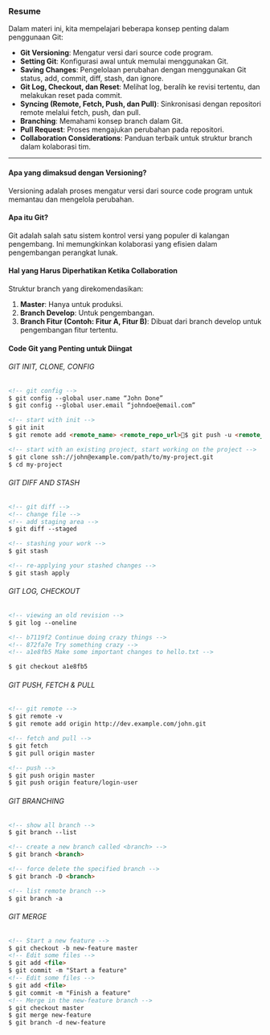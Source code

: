 ### Resume

Dalam materi ini, kita mempelajari beberapa konsep penting dalam penggunaan Git:

- **Git Versioning**: Mengatur versi dari source code program.
- **Setting Git**: Konfigurasi awal untuk memulai menggunakan Git.
- **Saving Changes**: Pengelolaan perubahan dengan menggunakan Git status, add, commit, diff, stash, dan ignore.
- **Git Log, Checkout, dan Reset**: Melihat log, beralih ke revisi tertentu, dan melakukan reset pada commit.
- **Syncing (Remote, Fetch, Push, dan Pull)**: Sinkronisasi dengan repositori remote melalui fetch, push, dan pull.
- **Branching**: Memahami konsep branch dalam Git.
- **Pull Request**: Proses mengajukan perubahan pada repositori.
- **Collaboration Considerations**: Panduan terbaik untuk struktur branch dalam kolaborasi tim.

---

#### Apa yang dimaksud dengan Versioning?

Versioning adalah proses mengatur versi dari source code program untuk memantau dan mengelola perubahan.

#### Apa itu Git?

Git adalah salah satu sistem kontrol versi yang populer di kalangan pengembang. Ini memungkinkan kolaborasi yang efisien dalam pengembangan perangkat lunak.

#### Hal yang Harus Diperhatikan Ketika Collaboration

Struktur branch yang direkomendasikan:

1. **Master**: Hanya untuk produksi.
2. **Branch Develop**: Untuk pengembangan.
3. **Branch Fitur (Contoh: Fitur A, Fitur B)**: Dibuat dari branch develop untuk pengembangan fitur tertentu.

#### Code Git yang Penting untuk Diingat

###### GIT INIT, CLONE, CONFIG

```html
<!-- git config -->
$ git config --global user.name “John Done”
$ git config --global user.email “johndoe@email.com”

<!-- start with init -->
$ git init
$ git remote add <remote_name> <remote_repo_url>$ git push -u <remote_name> <local_branch_name>

<!-- start with an existing project, start working on the project -->
$ git clone ssh://john@example.com/path/to/my-project.git
$ cd my-project
```

###### GIT DIFF AND STASH

```html
<!-- git diff -->
<!-- change file -->
<!-- add staging area -->
$ git diff --staged

<!-- stashing your work -->
$ git stash

<!-- re-applying your stashed changes -->
$ git stash apply
```

###### GIT LOG, CHECKOUT

```html
<!-- viewing an old revision -->
$ git log --oneline

<!-- b7119f2 Continue doing crazy things -->
<!-- 872fa7e Try something crazy -->
<!-- a1e8fb5 Make some important changes to hello.txt -->

$ git checkout a1e8fb5
```

###### GIT PUSH, FETCH & PULL

```html
<!-- git remote -->
$ git remote -v
$ git remote add origin http://dev.example.com/john.git

<!-- fetch and pull -->
$ git fetch
$ git pull origin master

<!-- push -->
$ git push origin master
$ git push origin feature/login-user
```

###### GIT BRANCHING

```html
<!-- show all branch -->
$ git branch --list

<!-- create a new branch called <branch> -->
$ git branch <branch>

<!-- force delete the specified branch -->
$ git branch -D <branch>

<!-- list remote branch -->
$ git branch -a
```

###### GIT MERGE

```html
<!-- Start a new feature -->
$ git checkout -b new-feature master
<!-- Edit some files -->
$ git add <file>
$ git commit -m "Start a feature"
<!-- Edit some files -->
$ git add <file>
$ git commit -m "Finish a feature"
<!-- Merge in the new-feature branch -->
$ git checkout master
$ git merge new-feature
$ git branch -d new-feature
```